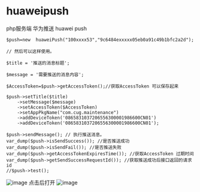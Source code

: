 # huaweipush
php服务端  华为推送 huawei push
```
$push=new  huaweiPush("100xxxx53","9c6484exxxxx05eb0a91c49b1bfc2a2d");

// 然后可以这样使用。

$title = '推送的消息标题';

$message = '需要推送的消息内容';

$AccessToken=$push->getAccessToken();//获取AccessToken 可以保存起来

$push->setTitle($title)
    ->setMessage($message)
    ->setAccessToken($AccessToken)
    ->setAppPkgName("com.cug.maintenance")
    ->addDeviceToken('0865831037206556300001986600CN01')
    ->addDeviceToken('0865831037206556300001986600CN01');
    
$push->sendMessage(); // 执行推送消息。
var_dump($push->isSendSuccess()); //是否推送成功
var_dump($push->isSendFail()); //是否推送失败
var_dump($push->getAccessTokenExpiresTime()); //获取AccessToken 过期时间
var_dump($push->getSendSuccessRequestId()); //获取推送成功后接口返回的请求id
//$push->test();
```
![image](https://github.com/huangyongda/huaweipush/blob/master/IMG_3057.JPG)
点击后打开
![image](https://github.com/huangyongda/huaweipush/blob/master/IMG_3058.JPG)
